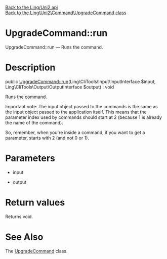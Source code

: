[Back to the Ling/Uni2 api](https://github.com/lingtalfi/Uni2/blob/master/doc/api/Ling/Uni2.md)<br>
[Back to the Ling\Uni2\Command\UpgradeCommand class](https://github.com/lingtalfi/Uni2/blob/master/doc/api/Ling/Uni2/Command/UpgradeCommand.md)


UpgradeCommand::run
================



UpgradeCommand::run — Runs the command.




Description
================


public [UpgradeCommand::run](https://github.com/lingtalfi/Uni2/blob/master/doc/api/Ling/Uni2/Command/UpgradeCommand/run.md)(Ling\CliTools\Input\InputInterface $input, Ling\CliTools\Output\OutputInterface $output) : void




Runs the command.

Important note:
The input object passed to the commands is the same as the input object passed to the application itself.
This means that the parameter index used by commands should start at 2 (because 1 is already the name of the command).

So, remember, when you're inside a command, if you want to get a parameter, starts with 2 (and not 0 or 1).




Parameters
================


- input

    

- output

    


Return values
================

Returns void.








See Also
================

The [UpgradeCommand](https://github.com/lingtalfi/Uni2/blob/master/doc/api/Ling/Uni2/Command/UpgradeCommand.md) class.



